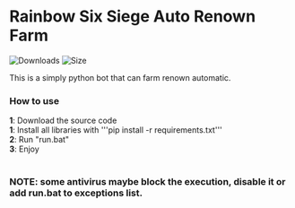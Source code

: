 # Rainbow Six Siege Auto Renown Farm
![Downloads](https://img.shields.io/github/downloads/Xample33/Rainbow-Six-Auto-Renown-Farm/total)
![Size](https://img.shields.io/github/languages/code-size/Xample33/Rainbow-Six-Auto-Renown-Farm)

This is a simply python bot that can farm renown automatic.

### **How to use** <br>
**1**: Download the source code <br>
**1**: Install all libraries with '''pip install -r requirements.txt''' <br>
**2**: Run "run.bat" <br>
**3**: Enjoy <br>
<br>
### **NOTE**: some antivirus maybe block the execution, disable it or add run.bat to exceptions list.
